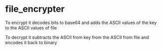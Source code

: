 # file_encrypter
To encrypt it decodes bits to base64 and adds the ASCII values of the key to the ASCII values of file

To decrypt it subtracts the ASCII from key from the ASCII from file and encodes it back to binary

